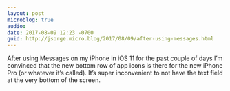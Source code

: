 ```yaml
---
layout: post
microblog: true
audio: 
date: 2017-08-09 12:23 -0700
guid: http://jsorge.micro.blog/2017/08/09/after-using-messages.html
---
```

After using Messages on my iPhone in iOS 11 for the past couple of days I’m convinced that the new bottom row of app icons is there for the new iPhone Pro (or whatever it’s called). It’s super inconvenient to not have the text field at the very bottom of the screen.
